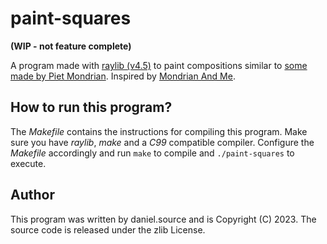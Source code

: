 paint-squares
=============
__(WIP - not feature complete)__

A program made with [raylib (v4.5)][1] to paint compositions similar to
[some made by Piet Mondrian][2]. Inspired by [Mondrian And Me][3].

How to run this program?
------------------------
The _Makefile_ contains the instructions for compiling this program.
Make sure you have _raylib_, _make_ and a _C99_ compatible compiler.
Configure the _Makefile_ accordingly and run `make` to compile and
`./paint-squares` to execute.

Author
------
This program was written by daniel.source and is Copyright (C) 2023.
The source code is released under the zlib License.

[1]: https://www.raylib.com/
[2]: https://en.wikipedia.org/wiki/Piet_Mondrian#/media/File:Piet_Mondriaan,_1930_-_Mondrian_Composition_II_in_Red,_Blue,_and_Yellow.jpg
[3]: https://github.com/tholman/mondrian-and-me
